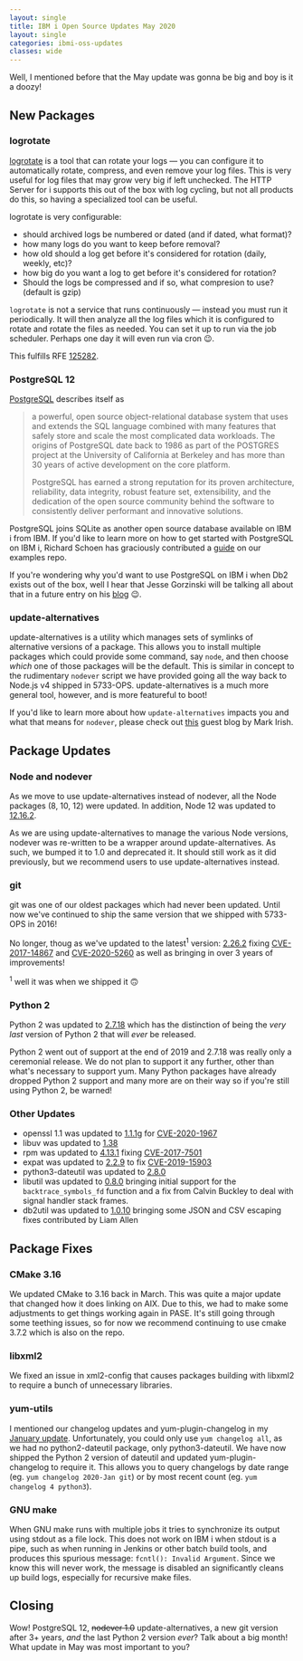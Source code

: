 ```yaml
---
layout: single
title: IBM i Open Source Updates May 2020
layout: single
categories: ibmi-oss-updates
classes: wide
---
```


Well, I mentioned before that the May update was gonna be big and boy is it a doozy!

## New Packages

### logrotate

[logrotate](https://linux.die.net/man/8/logrotate) is a tool that can rotate your logs — you can configure it to automatically rotate, compress, and even remove your log files. This is very useful for log files that may grow very big if left unchecked. The HTTP Server for i supports this out of the box with log cycling, but not all products do this, so having a specialized tool can be useful.

logrotate is very configurable:
- should archived logs be numbered or dated (and if dated, what format)?
- how many logs do you want to keep before removal?
- how old should a log get before it's considered for rotation (daily, weekly, etc)?
- how big do you want a log to get before it's considered for rotation?
- Should the logs be compressed and if so, what compresion to use? (default is gzip)

`logrotate` is not a service that runs continuously — instead you must run it periodically. It will then analyze all the log files which it is configured to rotate and rotate the files as needed. You can set it up to run via the job scheduler. Perhaps one day it will even run via cron :wink:.

This fulfills RFE [125282](http://www.ibm.com/developerworks/rfe/execute?use_case=viewRfe&CR_ID=125282).


### PostgreSQL 12

[PostgreSQL](https://www.postgresql.org/) describes itself as

> a powerful, open source object-relational database system that uses and extends the SQL language combined with many features that safely store and scale the most complicated data workloads. The origins of PostgreSQL date back to 1986 as part of the POSTGRES project at the University of California at Berkeley and has more than 30 years of active development on the core platform.
>
> PostgreSQL has earned a strong reputation for its proven architecture, reliability, data integrity, robust feature set, extensibility, and the dedication of the open source community behind the software to consistently deliver performant and innovative solutions. 

PostgreSQL joins SQLite as another open source database available on IBM i from IBM. If you'd like to learn more on how to get started with PostgreSQL on IBM i, Richard Schoen has graciously contributed a [guide](http://ibm.biz/postgres-ibmi-get-started) on our examples repo.

If you're wondering why you'd want to use PostgreSQL on IBM i when Db2 exists out of the box, well I hear that Jesse Gorzinski will be talking all about that in a future entry on his [blog](https://www.ibmsystemsmag.com/Power-Systems/open-your-i-blog) :wink:.


### update-alternatives

update-alternatives is a utility which manages sets of symlinks of alternative versions of a package. This allows you to install multiple packages which could provide some command, say `node`, and then choose _which_ one of those packages will be the default. This is similar in concept to the rudimentary `nodever` script we have provided going all the way back to Node.js v4 shipped in 5733-OPS. update-alternatives is a much more general tool, however, and is more featureful to boot!

If you'd like to learn more about how `update-alternatives` impacts you and what that means for `nodever`, please check out [this](https://www.ibmsystemsmag.com/Power-Systems/05/2020/update-alternatives) guest blog by Mark Irish.


## Package Updates

### Node and nodever

As we move to use update-alternatives instead of nodever, all the Node packages (8, 10, 12) were updated. In addition, Node 12 was updated to [12.16.2](https://nodejs.org/en/blog/release/v12.16.2/).

As we are using update-alternatives to manage the various Node versions, nodever was re-written to be a wrapper around update-alternatives. As such, we bumped it to 1.0 and deprecated it. It should still work as it did previously, but we recommend users to use update-alternatives instead.

### git

git was one of our oldest packages which had never been updated. Until now we've continued to ship the same version that we shipped with 5733-OPS in 2016!

No longer, thoug as we've updated to the latest<sup>1</sup> version: [2.26.2](https://github.blog/2020-03-22-highlights-from-git-2-26/) fixing [CVE-2017-14867](https://nvd.nist.gov/vuln/detail/CVE-2017-14867) and [CVE-2020-5260](https://nvd.nist.gov/vuln/detail/CVE-2020-5260) as well as bringing in over 3 years of improvements!

<sup>1</sup> well it was when we shipped it :upside_down_face:

### Python 2

Python 2 was updated to [2.7.18](https://blog.python.org/2020/04/python-2718-last-release-of-python-2.html) which has the distinction of being the _very last_ version of Python 2 that will _ever_ be released.

Python 2 went out of support at the end of 2019 and 2.7.18 was really only a ceremonial release. We do not plan to support it any further, other than what's necessary to support yum. Many Python packages have already dropped Python 2 support and many more are on their way so if you're still using Python 2, be warned!

### Other Updates

- openssl 1.1 was updated to [1.1.1g](https://www.openssl.org/news/openssl-1.1.1-notes.html) for [CVE-2020-1967](https://www.openssl.org/news/vulnerabilities.html#2020-1967)
- libuv was updated to [1.38](https://github.com/libuv/libuv/releases/tag/v1.38.0)
- rpm was updated to [4.13.1](https://rpm.org/wiki/Releases/4.13.1) fixing [CVE-2017-7501](https://nvd.nist.gov/vuln/detail/CVE-2017-7501)
- expat was updated to [2.2.9]() to fix [CVE-2019-15903](https://nvd.nist.gov/vuln/detail/CVE-2019-15903)
- python3-dateutil was updated to [2.8.0](https://dateutil.readthedocs.io/en/stable/changelog.html#version-2-8-0-2019-02-04)
- libutil was updated to [0.8.0](https://github.com/IBM/portlibfori/releases/tag/0.8.0) bringing initial support for the `backtrace_symbols_fd` function and a fix from Calvin Buckley to deal with signal handler stack frames.
- db2util was updated to [1.0.10](https://github.com/IBM/ibmi-db2util/releases/tag/v1.0.10) bringing some JSON and CSV escaping fixes contributed by Liam Allen


## Package Fixes

### CMake 3.16

We updated CMake to 3.16 back in March. This was quite a major update that changed how it does linking on AIX. Due to this, we had to make some adjustments to get things working again in PASE. It's still going through some teething issues, so for now we recommend continuing to use cmake 3.7.2 which is also on the repo.

### libxml2

We fixed an issue in xml2-config that causes packages building with libxml2 to require a bunch of unnecessary libraries.

### yum-utils

I mentioned our changelog updates and yum-plugin-changelog in my [January update](/2020/01/08/oss-updates.html#changelog-updates). Unfortunately, you could only use `yum changelog all`, as we had no python2-dateutil package, only python3-dateutil. We have now shipped the Python 2 version of dateutil and updated yum-plugin-changelog to require it. This allows you to query changelogs by date range (eg. `yum changelog 2020-Jan git`) or by most recent count (eg. `yum changelog 4 python3`).

### GNU make

When GNU make runs with multiple jobs it tries to synchronize its output using stdout as a file lock. This does not work on IBM i when stdout is a pipe, such as when running in Jenkins or other batch build tools, and produces this spurious message: `fcntl(): Invalid Argument`. Since we know this will never work, the message is disabled an significantly cleans up build logs, especially for recursive make files.


## Closing

Wow! PostgreSQL 12, ~~nodever 1.0~~ update-alternatives, a new git version after 3+ years, *and* the last Python 2 version _ever_? Talk about a big month! What update in May was most important to you?
